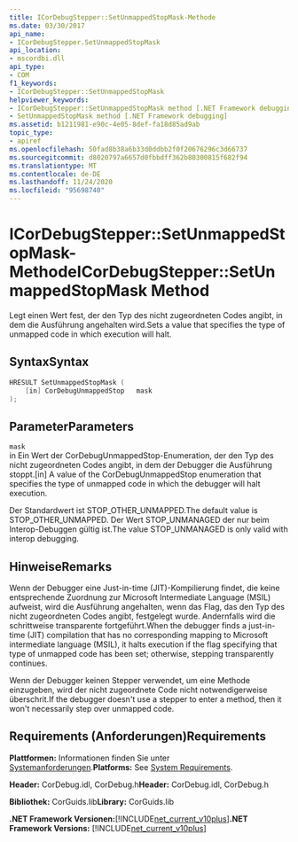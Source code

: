 ```yaml
---
title: ICorDebugStepper::SetUnmappedStopMask-Methode
ms.date: 03/30/2017
api_name:
- ICorDebugStepper.SetUnmappedStopMask
api_location:
- mscordbi.dll
api_type:
- COM
f1_keywords:
- ICorDebugStepper::SetUnmappedStopMask
helpviewer_keywords:
- ICorDebugStepper::SetUnmappedStopMask method [.NET Framework debugging]
- SetUnmappedStopMask method [.NET Framework debugging]
ms.assetid: b1211981-e90c-4e05-8def-fa18d85ad9ab
topic_type:
- apiref
ms.openlocfilehash: 50fad8b38a6b33d0ddbb2f0f20676296c3d66737
ms.sourcegitcommit: d8020797a6657d0fbbdff362b80300815f682f94
ms.translationtype: MT
ms.contentlocale: de-DE
ms.lasthandoff: 11/24/2020
ms.locfileid: "95698740"
---
```

# <a name="icordebugsteppersetunmappedstopmask-method"></a><span data-ttu-id="ef756-102">ICorDebugStepper::SetUnmappedStopMask-Methode</span><span class="sxs-lookup"><span data-stu-id="ef756-102">ICorDebugStepper::SetUnmappedStopMask Method</span></span>

<span data-ttu-id="ef756-103">Legt einen Wert fest, der den Typ des nicht zugeordneten Codes angibt, in dem die Ausführung angehalten wird.</span><span class="sxs-lookup"><span data-stu-id="ef756-103">Sets a value that specifies the type of unmapped code in which execution will halt.</span></span>  
  
## <a name="syntax"></a><span data-ttu-id="ef756-104">Syntax</span><span class="sxs-lookup"><span data-stu-id="ef756-104">Syntax</span></span>  
  
```cpp  
HRESULT SetUnmappedStopMask (  
    [in] CorDebugUnmappedStop   mask  
);  
```  
  
## <a name="parameters"></a><span data-ttu-id="ef756-105">Parameter</span><span class="sxs-lookup"><span data-stu-id="ef756-105">Parameters</span></span>  

 `mask`  
 <span data-ttu-id="ef756-106">in Ein Wert der CorDebugUnmappedStop-Enumeration, der den Typ des nicht zugeordneten Codes angibt, in dem der Debugger die Ausführung stoppt.</span><span class="sxs-lookup"><span data-stu-id="ef756-106">[in] A value of the CorDebugUnmappedStop enumeration that specifies the type of unmapped code in which the debugger will halt execution.</span></span>  
  
 <span data-ttu-id="ef756-107">Der Standardwert ist STOP_OTHER_UNMAPPED.</span><span class="sxs-lookup"><span data-stu-id="ef756-107">The default value is STOP_OTHER_UNMAPPED.</span></span> <span data-ttu-id="ef756-108">Der Wert STOP_UNMANAGED der nur beim Interop-Debuggen gültig ist.</span><span class="sxs-lookup"><span data-stu-id="ef756-108">The value STOP_UNMANAGED is only valid with interop debugging.</span></span>  
  
## <a name="remarks"></a><span data-ttu-id="ef756-109">Hinweise</span><span class="sxs-lookup"><span data-stu-id="ef756-109">Remarks</span></span>  

 <span data-ttu-id="ef756-110">Wenn der Debugger eine Just-in-time (JIT)-Kompilierung findet, die keine entsprechende Zuordnung zur Microsoft Intermediate Language (MSIL) aufweist, wird die Ausführung angehalten, wenn das Flag, das den Typ des nicht zugeordneten Codes angibt, festgelegt wurde. Andernfalls wird die schrittweise transparente fortgeführt.</span><span class="sxs-lookup"><span data-stu-id="ef756-110">When the debugger finds a just-in-time (JIT) compilation that has no corresponding mapping to Microsoft intermediate language (MSIL), it halts execution if the flag specifying that type of unmapped code has been set; otherwise, stepping transparently continues.</span></span>  
  
 <span data-ttu-id="ef756-111">Wenn der Debugger keinen Stepper verwendet, um eine Methode einzugeben, wird der nicht zugeordnete Code nicht notwendigerweise überschrit.</span><span class="sxs-lookup"><span data-stu-id="ef756-111">If the debugger doesn't use a stepper to enter a method, then it won't necessarily step over unmapped code.</span></span>  
  
## <a name="requirements"></a><span data-ttu-id="ef756-112">Requirements (Anforderungen)</span><span class="sxs-lookup"><span data-stu-id="ef756-112">Requirements</span></span>  

 <span data-ttu-id="ef756-113">**Plattformen:** Informationen finden Sie unter [Systemanforderungen](../../get-started/system-requirements.md).</span><span class="sxs-lookup"><span data-stu-id="ef756-113">**Platforms:** See [System Requirements](../../get-started/system-requirements.md).</span></span>  
  
 <span data-ttu-id="ef756-114">**Header:** CorDebug.idl, CorDebug.h</span><span class="sxs-lookup"><span data-stu-id="ef756-114">**Header:** CorDebug.idl, CorDebug.h</span></span>  
  
 <span data-ttu-id="ef756-115">**Bibliothek:** CorGuids.lib</span><span class="sxs-lookup"><span data-stu-id="ef756-115">**Library:** CorGuids.lib</span></span>  
  
 <span data-ttu-id="ef756-116">**.NET Framework Versionen:**[!INCLUDE[net_current_v10plus](../../../../includes/net-current-v10plus-md.md)]</span><span class="sxs-lookup"><span data-stu-id="ef756-116">**.NET Framework Versions:** [!INCLUDE[net_current_v10plus](../../../../includes/net-current-v10plus-md.md)]</span></span>
